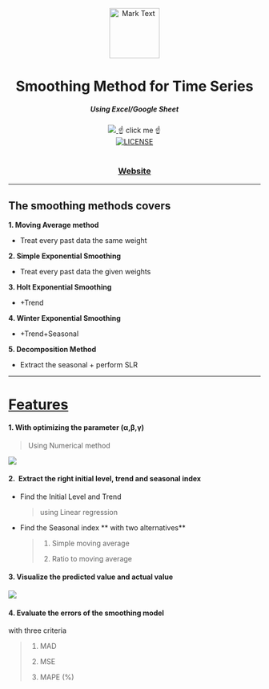 <p align="center"><img src="https://icons.iconarchive.com/icons/martz90/circle/256/clock-icon.png" alt="Mark Text" width="100" height="100"></p>

<h1 align="center">Smoothing Method for Time Series</h1>
<h5 align="center">Using Excel/Google Sheet</h5>

<div align="center">
  <a href="https://docs.google.com/spreadsheets/d/1-p6qENxx2cYiG2ei4blhriPAAWAks4xqkcBQCYIEBR8/edit?usp=sharing">
    <img src="https://i.ibb.co/JF2J4Dg/Webp-net-resizeimage-1.png">
  </a>
  ☝ click me ☝
</div>
<div align="center">
  <a href="LICENSE">
    <img src="https://img.shields.io/github/license/marktext/marktext.svg" alt="LICENSE">
  </a>
</div>

<br>

<div align="center">
  <h3>
    <a href="https://docs.google.com/spreadsheets/d/e/2PACX-1vQobzg3sM1iRSzlUXaL37JCVg3eQgsBTwR_7RhYridTDOlHgPLr80E8QS7BrEJO8Rfe31JYoqI5a9M6/pubhtml">
      Website
    </a>
</div>    
 
---
## The smoothing methods covers

**1. Moving Average method**
  
  - Treat every past data the same weight
    
**2. Simple Exponential Smoothing**
  
  - Treat every past data the given weights
    
**3. Holt Exponential Smoothing**
  
  - +Trend
    
**4. Winter Exponential Smoothing**
  
  - +Trend+Seasonal
    
**5. Decomposition Method**
  
  - Extract the seasonal + perform SLR
  
---
 
# <u>Features</u>

  <h4> 1. With optimizing the parameter (α,β,γ) </h4>

> Using Numerical method

![](https://i.ibb.co/7SSLW9G/spacerepetition.png)

<h4> 2.  Extract the right initial level, trend and seasonal index </h4>

- Find the Initial Level and Trend
  
  > using Linear regression
  

- Find the Seasonal index ** with two alternatives**
  
  > 1. Simple moving average
  >   
  > 2. Ratio to moving average
  >   
  

<h4> 3. Visualize the predicted value and actual value </h4>

![](https://i.ibb.co/jRJ7zCg/chart-1.png)

<h4> 4. Evaluate the errors of the smoothing model </h4>

with three criteria

> 1. MAD
>   
> 2. MSE
>  
> 3. MAPE (%)
>
